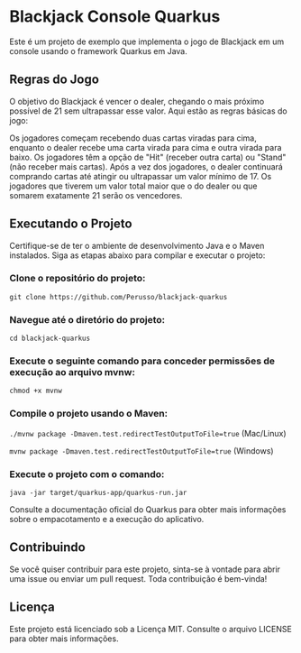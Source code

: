 
# Blackjack Console Quarkus
Este é um projeto de exemplo que implementa o jogo de Blackjack em um console usando o framework Quarkus em Java.

## Regras do Jogo
O objetivo do Blackjack é vencer o dealer, chegando o mais próximo possível de 21 sem ultrapassar esse valor. Aqui estão as regras básicas do jogo:

Os jogadores começam recebendo duas cartas viradas para cima, enquanto o dealer recebe uma carta virada para cima e outra virada para baixo.
Os jogadores têm a opção de "Hit" (receber outra carta) ou "Stand" (não receber mais cartas).
Após a vez dos jogadores, o dealer continuará comprando cartas até atingir ou ultrapassar um valor mínimo de 17.
Os jogadores que tiverem um valor total maior que o do dealer ou que somarem exatamente 21 serão os vencedores.

## Executando o Projeto
Certifique-se de ter o ambiente de desenvolvimento Java e o Maven instalados. Siga as etapas abaixo para compilar e executar o projeto:

### Clone o repositório do projeto:

```git clone https://github.com/Perusso/blackjack-quarkus```

### Navegue até o diretório do projeto:

```cd blackjack-quarkus```

### Execute o seguinte comando para conceder permissões de execução ao arquivo mvnw:

```chmod +x mvnw```

### Compile o projeto usando o Maven:

```./mvnw package -Dmaven.test.redirectTestOutputToFile=true``` (Mac/Linux)

```mvnw package -Dmaven.test.redirectTestOutputToFile=true``` (Windows)

### Execute o projeto com o comando:

```java -jar target/quarkus-app/quarkus-run.jar```

Consulte a documentação oficial do Quarkus para obter mais informações sobre o empacotamento e a execução do aplicativo.

## Contribuindo
Se você quiser contribuir para este projeto, sinta-se à vontade para abrir uma issue ou enviar um pull request. Toda contribuição é bem-vinda!

## Licença
Este projeto está licenciado sob a Licença MIT. Consulte o arquivo LICENSE para obter mais informações.
